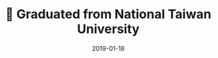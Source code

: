 ---
title: 🎉 Graduated from National Taiwan University
summary: Proud to have graduated from National Taiwan University with a degree in Electrical Engineering. Grateful for the supportive academic environment that shaped my growth as a researcher and collaborator.
date: 2019-01-18
---
